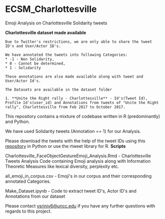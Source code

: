 # ECSM_Charlottesville
Emoji Analysis on Charlottesville Solidarity tweets

**Charlottesville dataset made available**
```
Due to Twitter's restrictions, we are only able to share the tweet ID's and User/Actor ID's. 

We have annotated the tweets into following Categories:
* -1 - Non Solidarity, 
* 0 - Cannot be determined, 
* 1 - Solidarity

These annotations are also made available along with tweet and User/Actor Id's.

The Datasets are available in the dataset folder

1. **Unite the Right rally - Charlottesville** - Id's(Tweet Id), Profile Id's(user_id) and Annotations from tweets of "Unite the Right rally", Charlottesville from Feb 2017 to October 2017.
```

This repository contains a mixture of codebase written in R (predominantly) and Python.

We have used Solidarity tweets (Annotation == 1) for our Analysis.

Please download the tweets with the help of the tweet IDs using this [repository](https://github.com/VidhushiniSrinivasan16/tweets_extraction) in Python or use the rtweet library for R.
**Scripts**

Charlottesville_FaceObjectGestureEmoji_Analysis.Rmd - Charlottesville Tweets Analysis Code containing Emoji analysis along with Information Theoretic Measures like lexical diversity, perplexity etc.

all_emoji_in_corpus.csv - Emoji's in our corpus and their corresponding annotated Categories.

Make_Dataset.ipynb - Code to extract tweet ID's, Actor ID's and Annotations from our dataset

Please contact vsriniv6@uncc.edu if you have any further questions with regards to this project. 
